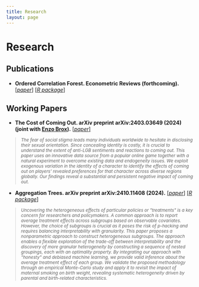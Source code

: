 ```yaml
---
title: Research
layout: page
---
```


# Research

## Publications
- <b>**Ordered Correlation Forest.** Econometric Reviews (forthcoming).</b>
[[*paper*]](https://arxiv.org/abs/2309.08755)
[[*R package*]](https://riccardo-df.github.io/ocf/)  

## Working Papers
- <b>**The Cost of Coming Out.** arXiv preprint arXiv:2403.03649 (2024) (joint with [Enzo Brox](https://sites.google.com/view/ebrox)).</b>
[[*paper*]](https://arxiv.org/abs/2403.03649)

> <sub> *The fear of social stigma leads many individuals worldwide to hesitate in disclosing their sexual orientation. Since concealing identity is costly, it is crucial to understand the extent of anti-LGB sentiments and reactions to coming out. This paper uses an innovative data source from a popular online game together with a natural experiment to overcome existing data and endogeneity issues. We exploit exogenous variation in the identity of a character to identify the effects of coming out on players' revealed preferences for that character across diverse regions globally. Our findings reveal a substantial and persistent negative impact of coming out.* </sub>

- <b>**Aggregation Trees.** arXiv preprint arXiv:2410.11408 (2024).</b>
[[*paper*]](https://arxiv.org/abs/2410.11408)
[[*R package*]](https://riccardo-df.github.io/aggTrees/index.html)

> <sub> *Uncovering the heterogeneous effects of particular policies or "treatments" is a key concern for researchers and policymakers. A common approach is to report average treatment effects across subgroups based on observable covariates. However, the choice of subgroups is crucial as it poses the risk of p-hacking and requires balancing interpretability with granularity. This paper proposes a nonparametric approach to construct heterogeneous subgroups. The approach enables a flexible exploration of the trade-off between interpretability and the discovery of more granular heterogeneity by constructing a sequence of nested groupings, each with an optimality property. By integrating our approach with "honesty" and debiased machine learning, we provide valid inference about the average treatment effect of each group. We validate the proposed methodology through an empirical Monte-Carlo study and apply it to revisit the impact of maternal smoking on birth weight, revealing systematic heterogeneity driven by parental and birth-related characteristics.* </sub>
